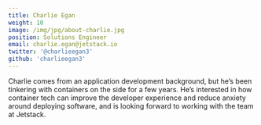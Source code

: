 ```yaml
---
title: Charlie Egan
weight: 10
image: /img/jpg/about-charlie.jpg
position: Solutions Engineer
email: charlie.egan@jetstack.io
twitter: '@charlieegan3'
github: 'charlieegan3'
---
```


Charlie comes from an application development background, but he’s been tinkering with containers on the side for a few years. He’s interested in how container tech can improve the developer experience and reduce anxiety around deploying software, and is looking forward to working with the team at Jetstack.
